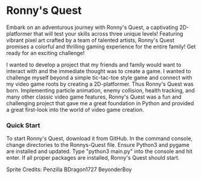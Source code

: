 # Ronny's Quest

Embark on an adventurous journey with Ronny's Quest, a captivating 2D-platformer that will test your skills across three unique levels! Featuring vibrant pixel art
crafted by a team of talented artists, Ronny's Quest promises a colorful and thrilling gaming experience for the entire family! Get ready for an exciting challenge!

I wanted to develop a project that my friends and family would want to interact with and the immediate thought was to create a game. I wanted to challenge myself beyond a simple tic-tac-toe
style game and connect with my video game roots by creating a 2D-platformer. Thus Ronny's Quest was born. Implementing particle animation, enemy collision, health tracking, and many other classic video game
features, Ronny's Quest was a fun and challenging project that gave me a great foundation in Python and provided a great first-look into the world of video game creation.

### Quick Start

To start Ronny's Quest, download it from GitHub. In the command console, change directories to the Ronnys-Quest file. Ensure Python3 and pygame are installed and updated. Type "python3 main.py" into the console
and hit enter. If all proper packages are installed, Ronny's Quest should start.


Sprite Credits:
Penzilla
BDragon1727
BeyonderBoy

